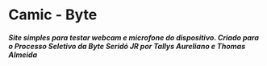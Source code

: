 # Camic - Byte

##### Site simples para testar webcam e microfone do dispositivo. Criado para o Processo Seletivo da Byte Seridó JR por Tallys Aureliano e Thomas Almeida
